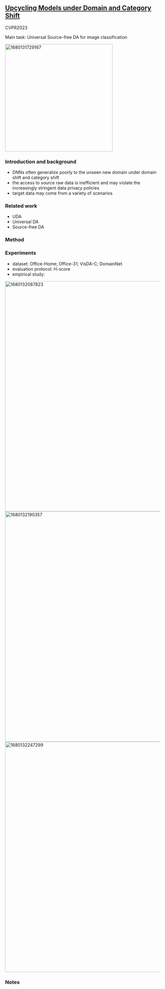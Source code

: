 ## [Upcycling Models under Domain and Category Shift](https://arxiv.org/pdf/2303.07110.pdf)

CVPR2023

Main task: Universal Source-free DA for image classification

<img width=350, alt="1680131729167" src="https://user-images.githubusercontent.com/46414159/228688591-386ac639-66b7-4db0-8b6e-67cd5db3fcba.png">


### Introduction and background
- DNNs often generalize poorly to the unseen new domain under domain shift and category shift
- the access to source raw data is inefficient and may violate the increasingly stringent data privacy policies
- target data may come from a variety of scenarios

### Related work
- UDA
- Universal DA
- Source-free DA

### Method

### Experiments
- dataset: Office-Home; Office-31; VisDA-C; DomainNet
- evaluation protocol: H-score
- empirical study:

<img width=750, alt="1680132087823" src="https://user-images.githubusercontent.com/46414159/228689332-e7df07c8-cfd8-4da5-828c-fa5ac6614e4b.png">

<img width=750, alt="1680132190357" src="https://user-images.githubusercontent.com/46414159/228689553-e53505ee-91a0-4f1d-bf7a-d79b522e739e.png">

<img width=750, alt="1680132247299" src="https://user-images.githubusercontent.com/46414159/228689694-ab72a877-cae9-44ab-b397-6ac8b3763413.png">

### Notes
